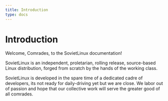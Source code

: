 ```yaml
---
title: Introduction
type: docs
---
```


# Introduction
Welcome, Comrades, to the SovietLinux documentation!

SovietLinux is an independent, proletarian, rolling release, source-based Linux distribution, forged from scratch by the hands of the working class.

SovietLinux is developed in the spare time of a dedicated cadre of developers, its not ready for daily-driving yet but we are close. We labor out of passion and hope that our collective work will serve the greater good of all comrades.